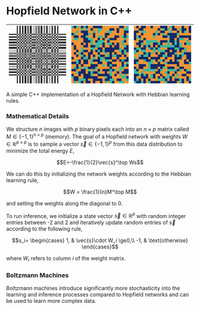 # Hopfield Network in C++

| ![](models/food.png) | ![](output/donut.gif)  | ![](output/burger.gif) |
|----------------------|------------------------|------------------------|

A simple C++ implementation of a Hopfield Network with Hebbian learning rules.

### Mathematical Details

We structure $n$ images with $p$ binary pixels each into an $n\times p$ matrix called $M\in\{-1,1\}^{n\times p}$ (memory). The goal of a Hopfield network with weights $W\in\mathbb{R}^{p\times p}$ is to sample a vector $\vec{s}\in\{-1,1\}^p$ from this data distribution to minimize the total energy $E$,

$$E=-\frac{1}{2}\vec{s}^\top Ws$$

We can do this by initializing the network weights according to the Hebbian learning rule,

$$W = \frac{1}{n}M^\top M$$

and setting the weights along the diagonal to 0.

To run inference, we initialize a state vector $\vec{s}\in\mathbb{R}^p$ with random integer entries between -2 and 2 and iteratively update random entries of $\vec{s}$ according to the following rule,

$$s_i= \begin{cases}
1, &         \vec{s}\cdot W_i \ge0,\\
-1, &         \text{otherwise}
\end{cases}$$

where $W_i$ refers to column $i$ of the weight matrix.

### Boltzmann Machines

Boltzmann machines introduce significantly more stochasticity into the learning and inference processes compared to Hopfield networks and can be used to learn more complex data.
